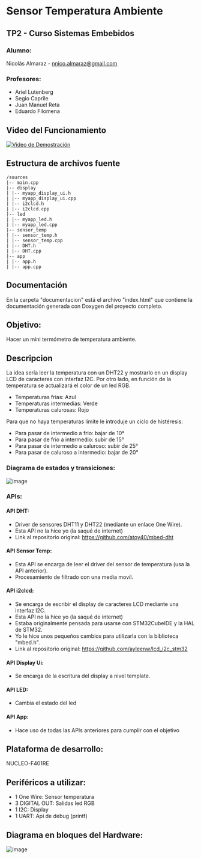 # Sensor Temperatura Ambiente

## TP2 - Curso Sistemas Embebidos
### Alumno:
Nicolás Almaraz - nnico.almaraz@gmail.com

### Profesores: 
- Ariel Lutenberg
- Segio Caprile
- Juan Manuel Reta
- Eduardo Filomena

## Video del Funcionamiento
[![Video de Demostración](https://img.youtube.com/vi/RLAnkBudodU/0.jpg)](https://youtu.be/RLAnkBudodU)

## Estructura de archivos fuente
```
/sources
|-- main.cpp
|-- display
| |-- myapp_display_ui.h
| |-- myapp_display_ui.cpp
| |-- i2clcd.h
| |-- i2clcd.cpp
|-- led
| |-- myapp_led.h
| |-- myapp_led.cpp
|-- sensor_temp
| |-- sensor_temp.h
| |-- sensor_temp.cpp
| |-- DHT.h
| |-- DHT.cpp
|-- app
| |-- app.h
| |-- app.cpp
```

## Documentación
En la carpeta "documentacion" está el archivo "index.html" que contiene la documentación generada con Doxygen del proyecto completo.

## Objetivo:
Hacer un mini termómetro de temperatura ambiente.

## Descripcion
La idea sería leer la temperatura con un DHT22 y mostrarlo en un display LCD de caracteres con interfaz I2C.
Por otro lado, en función de la temperatura se actualizará el color de un led RGB.
- Temperaturas frias: Azul
- Temperaturas intermedias: Verde
- Temperaturas calurosas: Rojo

Para que no haya temperaturas límite le introduje un ciclo de histéresis:
- Para pasar de intermedio a frio: bajar de 10°
- Para pasar de frio a intermedio: subir de 15°
- Para pasar de intermedio a caluroso: subir de 25°
- Para pasar de caluroso a intermedio: bajar de 20°

### Diagrama de estados y transiciones:
![image](https://github.com/user-attachments/assets/f862cdf5-48c5-4ec2-b2f6-c4ba90b4de31)


### APIs:

#### API DHT:
- Driver de sensores DHT11 y DHT22 (mediante un enlace One Wire).
- Esta API no la hice yo (la saqué de internet)
- Link al repositorio original: https://github.com/atoy40/mbed-dht

#### API Sensor Temp:
- Esta API se encarga de leer el driver del sensor de temperatura (usa la API anterior).
- Procesamiento de filtrado con una media movil.

#### API i2clcd:
- Se encarga de escribir el display de caracteres LCD mediante una interfaz I2C.
- Esta API no la hice yo (la saqué de internet)
- Estaba originalmente pensada para usarse con STM32CubeIDE y la HAL de STM32.
- Yo le hice unos pequeños cambios para utilizarla con la biblioteca "mbed.h".
- Link al repositorio original: https://github.com/ayleenw/lcd_i2c_stm32

#### API Display Ui:
- Se encarga de la escritura del display a nivel template.

#### API LED:
- Cambia el estado del led

#### API App:
- Hace uso de todas las APIs anteriores para cumplir con el objetivo

## Plataforma de desarrollo:
NUCLEO-F401RE

## Periféricos a utilizar:
- 1 One Wire: Sensor temperatura
- 3 DIGITAL OUT: Salidas led RGB
- 1 I2C: Display
- 1 UART: Api de debug (printf)

## Diagrama en bloques del Hardware:
![image](https://github.com/user-attachments/assets/7905063c-9f3a-41f7-96ab-7ea63691224c)

